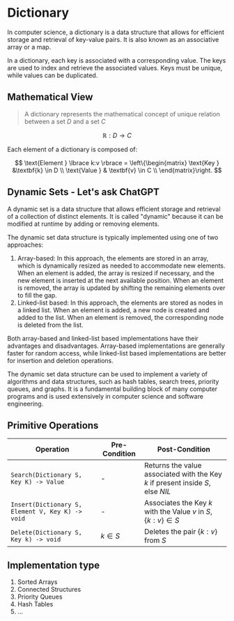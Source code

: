 # Dictionary

In computer science, a dictionary is a data structure that allows for efficient storage and retrieval of key-value pairs.
It is also known as an associative array or a map.

In a dictionary, each key is associated with a corresponding value.
The keys are used to index and retrieve the associated values. Keys must be unique, while values can be duplicated.

## Mathematical View
>
> A dictionary represents the mathematical concept of unique relation between a set $D$ and a set $C$

$$\mathbb{R} : D \rightarrow C$$

Each element of a dictionary is composed of:

$$
\text{Element } \lbrace k:v \rbrace = \left\{\begin{matrix}
\text{Key } &\textbf{k} \in D \\
\text{Value } & \textbf{v} \in C \\
\end{matrix}\right.
$$

## Dynamic Sets - Let's ask ChatGPT

A dynamic set is a data structure that allows efficient storage and retrieval of a collection of distinct elements.
It is called "dynamic" because it can be modified at runtime by adding or removing elements.

The dynamic set data structure is typically implemented using one of two approaches:

1. Array-based: In this approach, the elements are stored in an array, which is dynamically resized as needed to
accommodate new elements. When an element is added, the array is resized if necessary, and the new element is
inserted at the next available position. When an element is removed, the array is updated by shifting the
remaining elements over to fill the gap.
2. Linked-list based: In this approach, the elements are stored as nodes in a linked list.
When an element is added, a new node is created and added to the list. When an element is removed, the corresponding
node is deleted from the list.

Both array-based and linked-list based implementations have their advantages and disadvantages. Array-based
implementations are generally faster for random access, while linked-list based implementations are
better for insertion and deletion operations.

The dynamic set data structure can be used to implement a variety of algorithms and data structures,
such as hash tables, search trees, priority queues, and graphs. It is a fundamental building block of many computer programs
and is used extensively in computer science and software engineering.

## Primitive Operations

| **Operation**                                     | **Pre-Condition**  | **Post-Condition**                                                               |
|-------------------------------------------------- |------------------- |--------------------------------------------------------------------------------- |
| `Search(Dictionary S, Key K) -> Value`            | -                  | Returns the value associated with the Key $k$ if present inside $S$, else $NIL$  |
| `Insert(Dictionary S, Element V, Key K) -> void`  | -                  | Associates the Key $k$ with the Value $v$ in $S$, $\lbrace k:v \rbrace \in S$    |
| `Delete(Dictionary S, Key k) -> void`             | $k \in S$          | Deletes the pair $\lbrace k:v \rbrace$ from $S$                                  |

## Implementation type

1. Sorted Arrays
2. Connected Structures
3. Priority Queues
4. Hash Tables
5. ...
